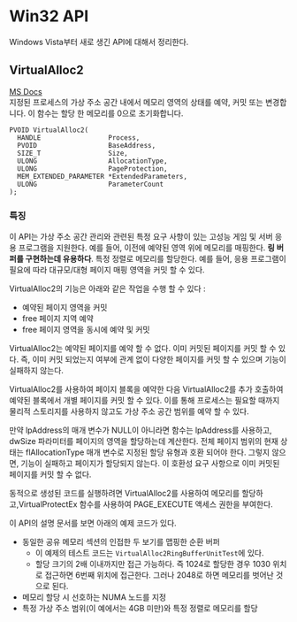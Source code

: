 # Win32 API
Windows Vista부터 새로 생긴 API에 대해서 정리한다.
  

## VirtualAlloc2
[MS Docs](https://docs.microsoft.com/ko-kr/windows/win32/api/memoryapi/nf-memoryapi-virtualalloc2)  
지정된 프로세스의 가상 주소 공간 내에서 메모리 영역의 상태를 예약, 커밋 또는 변경합니다. 이 함수는 할당 한 메모리를 0으로 초기화합니다.  
  
```
PVOID VirtualAlloc2(
  HANDLE                 Process,
  PVOID                  BaseAddress,
  SIZE_T                 Size,
  ULONG                  AllocationType,
  ULONG                  PageProtection,
  MEM_EXTENDED_PARAMETER *ExtendedParameters,
  ULONG                  ParameterCount
);
```  
  
### 특징
이 API는 가상 주소 공간 관리와 관련된 특정 요구 사항이 있는 고성능 게임 및 서버 응용 프로그램을 지원한다. 예를 들어, 이전에 예약된 영역 위에 메모리를 매핑한다. **링 버퍼를 구현하는데 유용하다**. 특정 정렬로 메모리를 할당한다. 예를 들어, 응용 프로그램이 필요에 따라 대규모/대형 페이지 매핑 영역을 커밋 할 수 있다.  
  
VirtualAlloc2의 기능은 아래와 같은 작업을 수행 할 수 있다 :
- 예약된 페이지 영역을 커밋
- free 페이지 지역 예약
- free 페이지 영역을 동시에 예약 및 커밋
  
VirtualAlloc2는 예약된 페이지를 예약 할 수 없다. 이미 커밋된 페이지를 커밋 할 수 있다. 즉, 이미 커밋 되었는지 여부에 관계 없이 다양한 페이지를 커밋 할 수 있으며 기능이 실패하지 않는다.  
  
VirtualAlloc2를 사용하여 페이지 블록을 예약한 다음 VirtualAlloc2를 추가 호출하여 예약된 블록에서 개별 페이지를 커밋 할 수 있다. 이를 통해 프로세스는 필요할 때까지 물리적 스토리지를 사용하지 않고도 가상 주소 공간 범위를 예약 할 수 있다.  
  
만약 lpAddress의 매개 변수가 NULL이 아니라면 함수는 lpAddress를 사용하고, dwSize 파라미터를 페이지의 영역을 할당하는데 계산한다. 전체 페이지 범위의 현재 상태는 flAllocationType 매개 변수로 지정된 할당 유형과 호환 되어야 한다. 그렇지 않으면, 기능이 실패하고 페이지가 할당되지 않는다. 이 호환성 요구 사항으로 이미 커밋된 페이지를 커밋 할 수 없다.    
  
동적으로 생성된 코드를 실행하려면 VirtualAlloc2를 사용하여 메모리를 할당하고,VirtualProtectEx 함수를 사용하여 PAGE_EXECUTE 액세스 권한을 부여한다.  
   
이 API의 설명 문서를 보면 아래의 예제 코드가 있다.  
- 동일한 공유 메모리 섹션의 인접한 두 보기를 맵핑한 순환 버퍼 
    - 이 예제의 테스트 코드는 `VirtualAlloc2RingBufferUnitTest`에 있다.
	- 할당 크기의 2배 이내까지만 접근 가능하다. 즉 1024로 할당한 경우 1030 위치로 접근하면 6번째 위치에 접근한다. 그러나 2048로 하면 메모리를 벗어난 것으로 된다.
- 메모리 할당 시 선호하는 NUMA 노드를 지정
- 특정 가상 주소 범위(이 예에서는 4GB 미만)와 특정 정렬로 메모리를 할당
  